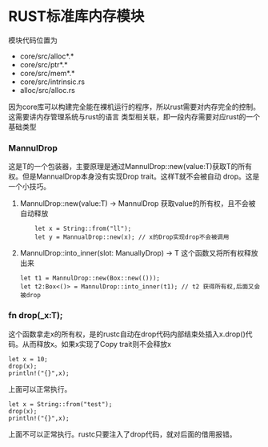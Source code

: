 # RUST标准库内存模块
模块代码位置为 
- core/src/alloc*.*
- core/src/ptr*.*
- core/src/mem*.*
- core/src/intrinsic.rs
- alloc/src/alloc.rs

因为core库可以构建完全能在裸机运行的程序，所以rust需要对内存完全的控制。这需要讲内存管理系统与rust的语言
类型相关联，即一段内存需要对应rust的一个基础类型


### MannulDrop<T>
这是T的一个包装器，主要原理是通过MannulDrop::new(value:T)获取T的所有权。但是MannualDrop本身没有实现Drop trait。这样T就不会被自动
drop。这是一个小技巧。
1. MannulDrop::new(value:T) -> MannulDrop<T> 获取value的所有权，且不会被自动释放
    ```
        let x = String::from("ll");
        let y = MannualDrop::new(x); // x的Drop实现drop不会被调用

    ```
2. MannulDrop::into_inner(slot: ManuallyDrop<T>) -> T
    这个函数又将所有权释放出来
    ```
    let t1 = MannulDrop::new(Box::new(()));
    let t2:Box<()> = MannulDrop::into_inner(t1); // t2 获得所有权,后面又会被drop
    ```


### fn drop<T>(_x:T);
这个函数拿走x的所有权，是的rustc自动在drop代码内部结束处插入x.drop()代码。从而释放x。如果x实现了Copy trait则不会释放x
```
let x = 10;
drop(x);
println!("{}",x);
```
上面可以正常执行。
```
let x = String::from("test");
drop(x);
println!("{}",x);
```
上面不可以正常执行。rustc只要注入了drop代码，就对后面的借用报错。
